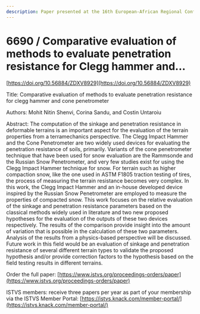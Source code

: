 ```yaml
---
description: Paper presented at the 16th European-African Regional Conference of the ISTVS
---
```


# 6690 / Comparative evaluation of methods to evaluate penetration resistance for Clegg hammer and...

[https://doi.org/10.56884/ZDXV8929](https://doi.org/10.56884/ZDXV8929)

Title: Comparative evaluation of methods to evaluate penetration resistance for clegg hammer and cone penetrometer

Authors: Mohit Nitin Shenvi, Corina Sandu, and Costin Untaroiu

Abstract: The computation of the sinkage and penetration resistance in deformable terrains is an important aspect for the evaluation of the terrain properties from a terramechanics perspective. The Clegg Impact Hammer and the Cone Penetrometer are two widely used devices for evaluating the penetration resistance of soils, primarily. Variants of the cone penetrometer technique that have been used for snow evaluation are the Rammsonde and the Russian Snow Penetrometer, and very few studies exist for using the Clegg Impact Hammer technique for snow. For terrain such as higher compaction snow, like the one used in ASTM F1805 traction testing of tires, the process of measuring the terrain resistance becomes very complex. In this work, the Clegg Impact Hammer and an in-house developed device inspired by the Russian Snow Penetrometer are employed to measure the properties of compacted snow. This work focuses on the relative evaluation of the sinkage and penetration resistance parameters based on the classical methods widely used in literature and two new proposed hypotheses for the evaluation of the outputs of these two devices respectively. The results of the comparison provide insight into the amount of variation that is possible in the calculation of these two parameters. Analysis of the results from a physics-based perspective will be discussed. Future work in this field would be an evaluation of sinkage and penetration resistance of several different terrain types to validate the proposed hypothesis and/or provide correction factors to the hypothesis based on the field testing results in different terrains.

Order the full paper: [https://www.istvs.org/proceedings-orders/paper](https://www.istvs.org/proceedings-orders/paper)

ISTVS members: receive three papers per year as part of your membership via the ISTVS Member Portal: [https://istvs.knack.com/member-portal/](https://istvs.knack.com/member-portal/)

